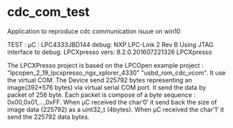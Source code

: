 # cdc_com_test
Application to reproduce cdc communication isuue on win10

TEST :
μC : LPC4333JBD144                                debug: NXP LPC-Link 2 Rev B
Using JTAG interface to debug.                    LPCXpresso vers:	8.2.0.201607221326	LPCXpresso

The LPCXPresso project is based on the LPCOpen example project : "lpcopen_2_19_lpcxpresso_ngx_xplorer_4330"  "usbd_rom_cdc_vcom".
It use the virtual COM.
The Device send 225792 bytes representing an image(392*576 bytes) via virtual serial COM port. It send the data by packet of 256 byte. Each packet is compose of a byte sequence : 0x00,0x01,…,0xFF.
When μC received the char’0’ it send back the size of image data (225792) as a uint32_t  (4bytes).
When μC received the char’1’ it send the 225792 data bytes.
